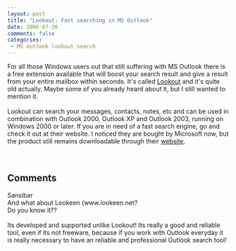 ```yaml
---
layout: post
title: "Lookout: Fast searching in MS Outlook"
date: 2006-07-26
comments: false
categories:
 - MS outlook lookout search
---
```


<div class='post'>
For all those Windows users out that still suffering with MS Outlook there is a free extension available that will boost your search result and give a result from your entire mailbox within seconds. It's called <a href="http://www.lookoutsoft.com/Lookout/about.html" target="_blank">Lookout</a> and it's quite old actually. Maybe some of you already heard about it, but I still wanted to mention it.<br/><br/>Lookout can search your messages, contacts, notes, etc and can be used in combination with Outlook 2000, Outlook XP and Outlook 2003, running on Windows 2000 or later. If you are in need of a fast search engine, go and check it out at their website. I noticed they are bought by Microsoft now, but the product still remains downloadable through their <a href="http://www.lookoutsoft.com/Lookout/about.html" target="_blank">website</a>.<br/><br/><br/></div>
<h2>Comments</h2>
<div class='comments'>
<div class='comment'>
<div class='author'>Sansibar</div>
<div class='content'>
And what about Lookeen (www.lookeen.net?<br />Do you know it??<br /><br />Its developed and supported unlike Lookout! Its really a good and reliable tool, even if its not freeware, because if you work with Outlook everyday it is really necessary to have an reliable and professional Outlook search tool!</div>
</div>
</div>
